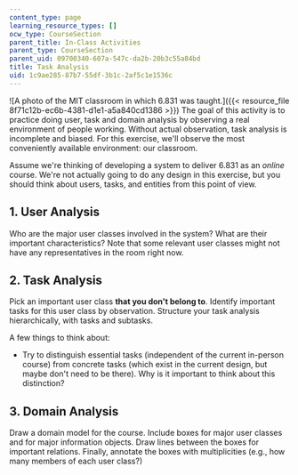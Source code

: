 ```yaml
---
content_type: page
learning_resource_types: []
ocw_type: CourseSection
parent_title: In-Class Activities
parent_type: CourseSection
parent_uid: 09700340-607a-547c-da2b-20b3c55a84bd
title: Task Analysis
uid: 1c9ae285-87b7-55df-3b1c-2af5c1e1536c
---
```


![A photo of the MIT classroom in which 6.831 was taught.]({{< resource_file 8f71c12b-ec6b-4381-d1e1-a5a840cd1386 >}}) The goal of this activity is to practice doing user, task and domain analysis by observing a real environment of people working. Without actual observation, task analysis is incomplete and biased. For this exercise, we'll observe the most conveniently available environment: our classroom.

Assume we're thinking of developing a system to deliver 6.831 as an _online_ course. We're not actually going to do any design in this exercise, but you should think about users, tasks, and entities from this point of view.

1\. User Analysis
-----------------

Who are the major user classes involved in the system? What are their important characteristics? Note that some relevant user classes might not have any representatives in the room right now.

2\. Task Analysis
-----------------

Pick an important user class **that you don't belong to**. Identify important tasks for this user class by observation. Structure your task analysis hierarchically, with tasks and subtasks.

A few things to think about:

*   Try to distinguish essential tasks (independent of the current in-person course) from concrete tasks (which exist in the current design, but maybe don't need to be there). Why is it important to think about this distinction?

3\. Domain Analysis
-------------------

Draw a domain model for the course. Include boxes for major user classes and for major information objects. Draw lines between the boxes for important relations. Finally, annotate the boxes with multiplicities (e.g., how many members of each user class?)